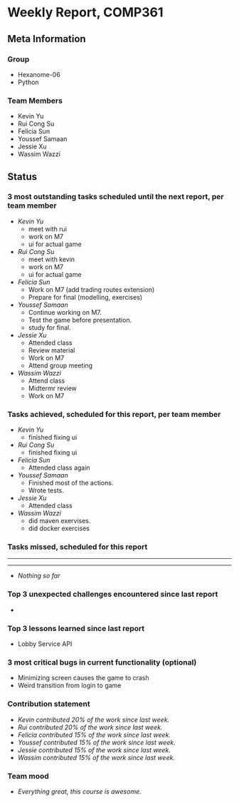 # Weekly Report, COMP361

## Meta Information

### Group

* Hexanome-06
* Python

### Team Members

* Kevin Yu
* Rui Cong Su
* Felicia Sun
* Youssef Samaan
* Jessie Xu
* Wassim Wazzi

## Status

### 3 most outstanding tasks scheduled until the next report, per team member

* *Kevin Yu*
    * meet with rui
    * work on M7
    * ui for actual game
* *Rui Cong Su*
    * meet with kevin
    * work on M7
    * ui for actual game
* *Felicia Sun*
    * Work on M7 (add trading routes extension)
    * Prepare for final (modelling, exercises)
* *Youssef Samaan*
    * Continue working on M7.
    * Test the game before presentation.
    * study for final.
* *Jessie Xu*
    * Attended class
    * Review material
    * Work on M7
    * Attend group meeting
* *Wassim Wazzi*
    * Attend class
    * Midtermr review
    * Work on M7

### Tasks achieved, scheduled for this report, per team member

* *Kevin Yu*
    * finished fixing ui
* *Rui Cong Su*
    * finished fixing ui
* *Felicia Sun*
    * Attended class again
* *Youssef Samaan*
    * Finished most of the actions.
    * Wrote tests.
* *Jessie Xu*
    * Attended class
* *Wassim Wazzi*
    * did maven exervises.
    * did docker exercises

### Tasks missed, scheduled for this report

---

---

* *Nothing so far*

### Top 3 unexpected challenges encountered since last report

*

### Top 3 lessons learned since last report

* Lobby Service API

### 3 most critical bugs in current functionality (optional)

* Minimizing screen causes the game to crash
* Weird transition from login to game

### Contribution statement

* *Kevin contributed 20% of the work since last week.*
* *Rui contributed 20% of the work since last week.*
* *Felicia contributed 15% of the work since last week.*
* *Youssef contributed 15% of the work since last week.*
* *Jessie contributed 15% of the work since last week.*
* *Wassim contributed 15% of the work since last week.*

### Team mood

* *Everything great, this course is awesome.*
